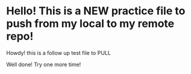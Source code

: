 # Hello! This is a NEW practice file to push from my local to my remote repo! #

Howdy! this is a follow up test file to PULL

Well done! Try one more time!
